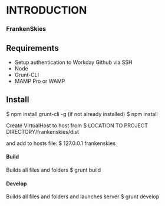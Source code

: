 # INTRODUCTION 
### FrankenSkies


## Requirements
  - Setup authentication to Workday Github via SSH
  - Node
  - Grunt-CLI
  - MAMP Pro or WAMP

## Install
  $ npm install grunt-cli -g (if not already installed)
  $ npm install

  Create VirtualHost to host from 
  $ LOCATION TO PROJECT DIRECTORY/frankenskies/dist

  and add to hosts file:
  $ 127.0.0.1 frankenskies

#### Build
Builds all files and folders
  $ grunt build

#### Develop
Builds all files and folders and launches server
  $ grunt develop

[logo]: http://www.thewestwindproject.com/
